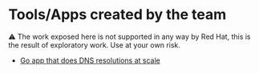 # Tools/Apps created by the team

:warning: The work exposed here is not supported in any way by Red Hat, this is the result of exploratory work. Use at your own risk.

* [Go app that does DNS resolutions at scale](./go-dns-resolver/)
